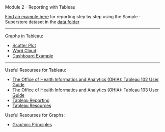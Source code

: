 Module 2 - Reporting with Tableau

[Find an example here](https://www.businessprocessincubator.com/content/tableau-projects-for-practices-sample-superstore/) for reporting step by step using the Sample - Superstore dataset in the [data folder](https://github.com/karajimys/BusinessAnalytics/tree/main/Module%202%20-%20Reporting%20with%20Tableau/data)

------------------------------------------------------------------------------------------------------------------------
Graphs in Tableau:

- [Scatter Plot](https://www.youtube.com/watch?v=lCKZinAH6bc&ab_channel=TutorialsPoint%28India%29Ltd.)
- [Word Cloud](https://www.youtube.com/watch?v=xFLVfkJ1AbY&ab_channel=ArtofVisualization)
- [Dashboard Example](https://www.youtube.com/watch?v=_qReGTOrKTk&ab_channel=StanleyGeorgeJoseph)



------------------------------------------------------------------------------------------------------------------------

Useful Resourses for Tableau:

- [The Office of Health Informatics and Analytics (OHIA): Tableau 102 User Guide](https://it.uclahealth.org/sites/g/files/oketem206/files/media/documents/Tableau102%20Training%20Guide.pdf)
- [The Office of Health Informatics and Analytics (OHIA): Tableau 103 User Guide](https://it.uclahealth.org/sites/g/files/oketem206/files/media/documents/TAB103%20Training%20Guide.pdf)
- [Tableau Reporting](https://data-flair.training/blogs/tableau-reporting/)
- [Tableau Resources](https://www.tableau.com/resources)   


Useful Resourses for Graphs:

- [Graphics Principles](https://github.com/GraphicsPrinciples/CheatSheet/blob/master/NVSCheatSheet.pdf)


